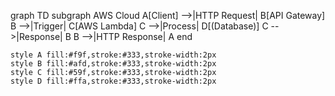 graph TD
    subgraph AWS Cloud
        A[Client] -->|HTTP Request| B[API Gateway]
        B -->|Trigger| C[AWS Lambda]
        C -->|Process| D[(Database)]
        C -->|Response| B
        B -->|HTTP Response| A
    end

    style A fill:#f9f,stroke:#333,stroke-width:2px
    style B fill:#afd,stroke:#333,stroke-width:2px
    style C fill:#59f,stroke:#333,stroke-width:2px
    style D fill:#ffa,stroke:#333,stroke-width:2px
